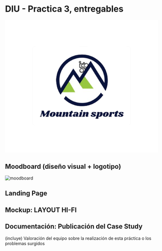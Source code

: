 # DIU - Practica 3, entregables
![logo](P3/logo_transparente.png)
## Moodboard (diseño visual + logotipo)   
![moodboard](P3/moodboard.png)

## Landing Page


## Mockup: LAYOUT HI-FI


## Documentación: Publicación del Case Study


(incluye) Valoración del equipo sobre la realización de esta práctica o los problemas surgidos
 

